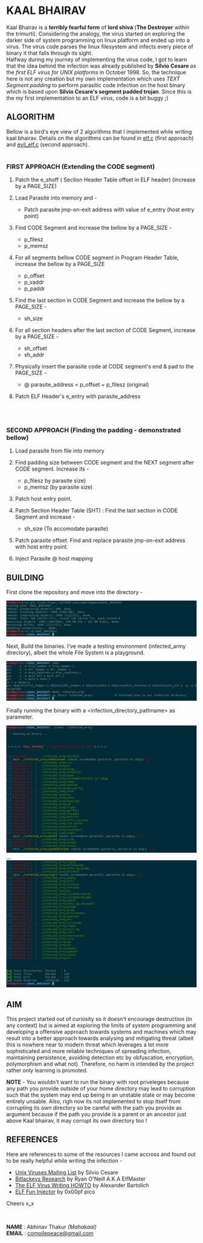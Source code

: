 # KAAL BHAIRAV
Kaal Bhairav is a **terribly fearful form** of **lord shiva** (**The Destroyer** within the trimurti). Considering the analogy, the virus started on exploring the darker side of system programming on linux platform and ended up into a virus. The virus code parses the linux filesystem and infects every piece of binary it that falls through its sight.<br> 
Halfway during my journey of implementing the virus code, I got to learn that the idea behind the infection was already published by **Silvio Cesare** as the *first ELF virus for UNIX platforms* in October 1998. So, the technique here is not any creation but my own implementation which uses *TEXT Segment padding* to perform parasitic code infection on the host binary which is based upon **Silvio Cesare's segment padded trojan**. Since this is the my first implementation to an ELF virus, code is a bit buggy ;) 


## ALGORITHM
Bellow is a bird's eye view of 2 algorithms that I implemented while writing kaal bhairav. Details on the algorithms can be found in [elf.c] (first approach) and [evil_elf.c] (second approach).
<br><br>
### FIRST APPROACH (Extending the CODE segment)

1. Patch the e_shoff ( Section Header Table offset in ELF header) (increase by a PAGE_SIZE)

2. Load Parasite into memory and -
    * Patch parasite jmp-on-exit address with value of e_entry (host entry point)

3. Find CODE Segment and increase the bellow by a PAGE_SIZE -
    * p_filesz
    * p_memsz<br>

4. For all segments bellow CODE segment in Program Header Table, increase the bellow by a PAGE_SIZE
    * p_offset
    * p_vaddr
    * p_paddr

5. Find the last section in CODE Segment and increase the bellow by a PAGE_SIZE -
    * sh_size

6. For all section headers after the last section of CODE Segment, increase by a PAGE_SIZE -
    * sh_offset
    * sh_addr

7. Physically insert the parasite code at CODE segment's end & pad to the PAGE_SIZE -
    * @ parasite_address = p_offset + p_filesz (original)

8. Patch ELF Header's e_entry with parasite_address

<br><br>
### SECOND APPROACH (Finding the padding - demonstrated bellow)
1. Load parasite from file into memory

2. Find padding size between CODE segment and the NEXT segment after CODE segment. Increase its -
    * p_filesz by parasite size)
    * p_memsz (by parasite size)

3. Patch host entry point.

4. Patch Section Header Table (SHT) : Find the last section in CODE Segment and increase -
    * sh_size   (To accomodate parasite)

5. Patch parasite offset. Find and replace parasite jmp-on-exit address with host entry point.

6. Inject Parasite @ host mapping


## BUILDING
First clone the repository and move into the directory -

![clone](./pictures/0_git_clone.png)

Next, Build the binaries. I've made a testing environment (infected_army directory), albeit the whole File System is a playground.

![build](./pictures/1_make.png)

Finally running the binary with a \<infection_directory_pathname> as parameter.

![action](./pictures/2_in_action.png)
...
![result](./pictures/3_in_action.png)


##  AIM
This project started out of curiosity so it doesn't encourage destruction (in any context) but is aimed at exploring the limits of system programming and developing a offensive approach towards systems and machines which may result into a better approach towards analysing and mitigating threat (albeit this is nowhere near to modern threat which leverages a lot more sophisticated and more reliable techniques of spreading infection, maintaining persistence, avoiding detection etc by obfuscation, encryption, polymorphism and what not). Therefore, no harm is intended by the project rather only learning is promoted.


**NOTE** - You wouldn't want to run the binary with root priveleges because any path you provide outside of your home directory may lead to corruption such that the system may end up being in an unstable state or may become entirely unsable. Also, righ now its not implemented to stop itself from corrupting its own directory so be careful with the path you provide as argument because if the path you provide is a parent or an ancestor just above Kaal bhairav, it may corrupt its own directory too !


## REFERENCES
Here are references to some of the resources I came accross and found out to be really helpful while writing the infection -
- [Unix Viruses Mailing List] by Silvio Cesare
- [Bitlackeys Research] by Ryan O'Neill A.K.A ElfMaster
- [The ELF Virus Writing HOWTO] by Alexander Bartolich
- [ELF Fun Injector] by 0x00pf pico

Cheers x_x

<br>

**NAME**  : Abhinav Thakur *(Mahakaal)* <br>
**EMAIL** : compilepeace@gmail.com  

[elf.c]: ./elf.c
[evil_elf.c]: ./evil_elf.c
[Unix Viruses Mailing List]: https://www.win.tue.nl/~aeb/linux/hh/virus/unix-viruses.txt
[Bitlackeys Research]: http://www.bitlackeys.org/#research
[The ELF Virus Writing HOWTO]: http://virus.bartolich.at/virus-writing-HOWTO/_html/index.html
[ELF Fun Injector]: https://0x00sec.org/t/elfun-file-injector/410